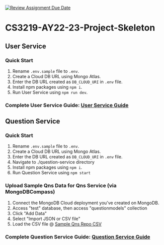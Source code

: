 [![Review Assignment Due Date](https://classroom.github.com/assets/deadline-readme-button-24ddc0f5d75046c5622901739e7c5dd533143b0c8e959d652212380cedb1ea36.svg)](https://classroom.github.com/a/jhSo0Xzm)
# CS3219-AY22-23-Project-Skeleton

## User Service

### Quick Start
1. Rename `.env.sample` file to `.env`.
2. Create a Cloud DB URL using Mongo Atlas.
3. Enter the DB URL created as `DB_CLOUD_URI` in `.env` file.
4. Install npm packages using `npm i`.
5. Run User Service using `npm run dev`.

### Complete User Service Guide: [User Service Guide](./user-service/README.md)


## Question Service

### Quick Start
1. Rename `.env.sample` file to `.env`.
2. Create a Cloud DB URL using Mongo Atlas.
3. Enter the DB URL created as `DB_CLOUD_URI` in `.env` file.
4. Navigate to ./question-service directory
5. Install npm packages using `npm i`.
6. Run Question Service using `npm start`

### Upload Sample Qns Data for Qns Service (via MongoDBCompass)
1. Connect the MongoDB Cloud deployment you've created on MongoDB.
2. Access "test" database, then access "questionmodels" collection
3. Click "Add Data"
4. Select "Import JSON or CSV file"
5. Load the CSV file @ [Sample Qns Repo CSV](.\question-service\data\sampleqnsrepo.csv)

### Complete Question Service Guide: [Question Service Guide](./question-service/README.md)